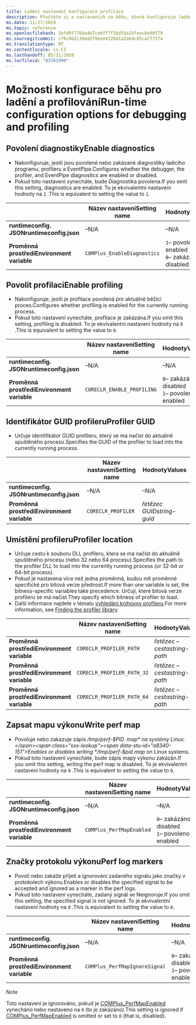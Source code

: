 ```yaml
---
title: Ladění nastavení konfigurace profilace
description: Přečtěte si o nastaveních za běhu, které konfiguruje ladění a profilování pro aplikace .NET Core.
ms.date: 11/27/2019
ms.topic: reference
ms.openlocfilehash: 5efd0f776da4b7ce6ff7f3bdfda24feec6e00f79
ms.sourcegitcommit: c76c8b2c39ed2f0eee422b61a2ab4c05ca7771fa
ms.translationtype: MT
ms.contentlocale: cs-CZ
ms.lasthandoff: 05/21/2020
ms.locfileid: "83761990"
---
```

# <a name="run-time-configuration-options-for-debugging-and-profiling"></a><span data-ttu-id="a8340-103">Možnosti konfigurace běhu pro ladění a profilování</span><span class="sxs-lookup"><span data-stu-id="a8340-103">Run-time configuration options for debugging and profiling</span></span>

## <a name="enable-diagnostics"></a><span data-ttu-id="a8340-104">Povolení diagnostiky</span><span class="sxs-lookup"><span data-stu-id="a8340-104">Enable diagnostics</span></span>

- <span data-ttu-id="a8340-105">Nakonfiguruje, jestli jsou povolené nebo zakázané diagnostiky ladicího programu, profileru a EventPipe.</span><span class="sxs-lookup"><span data-stu-id="a8340-105">Configures whether the debugger, the profiler, and EventPipe diagnostics are enabled or disabled.</span></span>
- <span data-ttu-id="a8340-106">Pokud toto nastavení vynecháte, bude Diagnostika povolena.</span><span class="sxs-lookup"><span data-stu-id="a8340-106">If you omit this setting, diagnostics are enabled.</span></span> <span data-ttu-id="a8340-107">To je ekvivalentní nastavení hodnoty na `1` .</span><span class="sxs-lookup"><span data-stu-id="a8340-107">This is equivalent to setting the value to `1`.</span></span>

| | <span data-ttu-id="a8340-108">Název nastavení</span><span class="sxs-lookup"><span data-stu-id="a8340-108">Setting name</span></span> | <span data-ttu-id="a8340-109">Hodnoty</span><span class="sxs-lookup"><span data-stu-id="a8340-109">Values</span></span> |
| - | - | - |
| <span data-ttu-id="a8340-110">**runtimeconfig. JSON**</span><span class="sxs-lookup"><span data-stu-id="a8340-110">**runtimeconfig.json**</span></span> | <span data-ttu-id="a8340-111">–</span><span class="sxs-lookup"><span data-stu-id="a8340-111">N/A</span></span> | <span data-ttu-id="a8340-112">–</span><span class="sxs-lookup"><span data-stu-id="a8340-112">N/A</span></span> |
| <span data-ttu-id="a8340-113">**Proměnná prostředí**</span><span class="sxs-lookup"><span data-stu-id="a8340-113">**Environment variable**</span></span> | `COMPlus_EnableDiagnostics` | <span data-ttu-id="a8340-114">`1`– povoleno</span><span class="sxs-lookup"><span data-stu-id="a8340-114">`1` - enabled</span></span><br/><span data-ttu-id="a8340-115">`0`– zakázáno</span><span class="sxs-lookup"><span data-stu-id="a8340-115">`0` - disabled</span></span> |

## <a name="enable-profiling"></a><span data-ttu-id="a8340-116">Povolit profilaci</span><span class="sxs-lookup"><span data-stu-id="a8340-116">Enable profiling</span></span>

- <span data-ttu-id="a8340-117">Nakonfiguruje, jestli je profilace povolená pro aktuálně běžící proces.</span><span class="sxs-lookup"><span data-stu-id="a8340-117">Configures whether profiling is enabled for the currently running process.</span></span>
- <span data-ttu-id="a8340-118">Pokud toto nastavení vynecháte, profilace je zakázána.</span><span class="sxs-lookup"><span data-stu-id="a8340-118">If you omit this setting, profiling is disabled.</span></span> <span data-ttu-id="a8340-119">To je ekvivalentní nastavení hodnoty na `0` .</span><span class="sxs-lookup"><span data-stu-id="a8340-119">This is equivalent to setting the value to `0`.</span></span>

| | <span data-ttu-id="a8340-120">Název nastavení</span><span class="sxs-lookup"><span data-stu-id="a8340-120">Setting name</span></span> | <span data-ttu-id="a8340-121">Hodnoty</span><span class="sxs-lookup"><span data-stu-id="a8340-121">Values</span></span> |
| - | - | - |
| <span data-ttu-id="a8340-122">**runtimeconfig. JSON**</span><span class="sxs-lookup"><span data-stu-id="a8340-122">**runtimeconfig.json**</span></span> | <span data-ttu-id="a8340-123">–</span><span class="sxs-lookup"><span data-stu-id="a8340-123">N/A</span></span> | <span data-ttu-id="a8340-124">–</span><span class="sxs-lookup"><span data-stu-id="a8340-124">N/A</span></span> |
| <span data-ttu-id="a8340-125">**Proměnná prostředí**</span><span class="sxs-lookup"><span data-stu-id="a8340-125">**Environment variable**</span></span> | `CORECLR_ENABLE_PROFILING` | <span data-ttu-id="a8340-126">`0`– zakázáno</span><span class="sxs-lookup"><span data-stu-id="a8340-126">`0` - disabled</span></span><br/><span data-ttu-id="a8340-127">`1`– povoleno</span><span class="sxs-lookup"><span data-stu-id="a8340-127">`1` - enabled</span></span> |

## <a name="profiler-guid"></a><span data-ttu-id="a8340-128">Identifikátor GUID profileru</span><span class="sxs-lookup"><span data-stu-id="a8340-128">Profiler GUID</span></span>

- <span data-ttu-id="a8340-129">Určuje identifikátor GUID profileru, který se má načíst do aktuálně spuštěného procesu.</span><span class="sxs-lookup"><span data-stu-id="a8340-129">Specifies the GUID of the profiler to load into the currently running process.</span></span>

| | <span data-ttu-id="a8340-130">Název nastavení</span><span class="sxs-lookup"><span data-stu-id="a8340-130">Setting name</span></span> | <span data-ttu-id="a8340-131">Hodnoty</span><span class="sxs-lookup"><span data-stu-id="a8340-131">Values</span></span> |
| - | - | - |
| <span data-ttu-id="a8340-132">**runtimeconfig. JSON**</span><span class="sxs-lookup"><span data-stu-id="a8340-132">**runtimeconfig.json**</span></span> | <span data-ttu-id="a8340-133">–</span><span class="sxs-lookup"><span data-stu-id="a8340-133">N/A</span></span> | <span data-ttu-id="a8340-134">–</span><span class="sxs-lookup"><span data-stu-id="a8340-134">N/A</span></span> |
| <span data-ttu-id="a8340-135">**Proměnná prostředí**</span><span class="sxs-lookup"><span data-stu-id="a8340-135">**Environment variable**</span></span> | `CORECLR_PROFILER` | <span data-ttu-id="a8340-136">*řetězec GUID*</span><span class="sxs-lookup"><span data-stu-id="a8340-136">*string-guid*</span></span> |

## <a name="profiler-location"></a><span data-ttu-id="a8340-137">Umístění profileru</span><span class="sxs-lookup"><span data-stu-id="a8340-137">Profiler location</span></span>

- <span data-ttu-id="a8340-138">Určuje cestu k souboru DLL profileru, která se má načíst do aktuálně spuštěného procesu (nebo 32 nebo 64 procesu).</span><span class="sxs-lookup"><span data-stu-id="a8340-138">Specifies the path to the profiler DLL to load into the currently running process (or 32-bit or 64-bit process).</span></span>
- <span data-ttu-id="a8340-139">Pokud je nastavena více než jedna proměnná, budou mít proměnné specifické pro bitová verze přednost.</span><span class="sxs-lookup"><span data-stu-id="a8340-139">If more than one variable is set, the bitness-specific variables take precedence.</span></span> <span data-ttu-id="a8340-140">Určují, které bitová verze profileru se má načíst.</span><span class="sxs-lookup"><span data-stu-id="a8340-140">They specify which bitness of profiler to load.</span></span>
- <span data-ttu-id="a8340-141">Další informace najdete v tématu [vyhledání knihovny profileru](https://github.com/dotnet/runtime/blob/master/docs/design/coreclr/profiling/Profiler%20Loading.md).</span><span class="sxs-lookup"><span data-stu-id="a8340-141">For more information, see [Finding the profiler library](https://github.com/dotnet/runtime/blob/master/docs/design/coreclr/profiling/Profiler%20Loading.md).</span></span>

| | <span data-ttu-id="a8340-142">Název nastavení</span><span class="sxs-lookup"><span data-stu-id="a8340-142">Setting name</span></span> | <span data-ttu-id="a8340-143">Hodnoty</span><span class="sxs-lookup"><span data-stu-id="a8340-143">Values</span></span> |
| - | - | - |
| <span data-ttu-id="a8340-144">**Proměnná prostředí**</span><span class="sxs-lookup"><span data-stu-id="a8340-144">**Environment variable**</span></span> | `CORECLR_PROFILER_PATH` | <span data-ttu-id="a8340-145">*řetězec – cesta*</span><span class="sxs-lookup"><span data-stu-id="a8340-145">*string-path*</span></span> |
| <span data-ttu-id="a8340-146">**Proměnná prostředí**</span><span class="sxs-lookup"><span data-stu-id="a8340-146">**Environment variable**</span></span> | `CORECLR_PROFILER_PATH_32` | <span data-ttu-id="a8340-147">*řetězec – cesta*</span><span class="sxs-lookup"><span data-stu-id="a8340-147">*string-path*</span></span> |
| <span data-ttu-id="a8340-148">**Proměnná prostředí**</span><span class="sxs-lookup"><span data-stu-id="a8340-148">**Environment variable**</span></span> | `CORECLR_PROFILER_PATH_64` | <span data-ttu-id="a8340-149">*řetězec – cesta*</span><span class="sxs-lookup"><span data-stu-id="a8340-149">*string-path*</span></span> |

## <a name="write-perf-map"></a><span data-ttu-id="a8340-150">Zapsat mapu výkonu</span><span class="sxs-lookup"><span data-stu-id="a8340-150">Write perf map</span></span>

- <span data-ttu-id="a8340-151">Povoluje nebo zakazuje zápis */tmp/perf-$PID. map* na systémy Linux.</span><span class="sxs-lookup"><span data-stu-id="a8340-151">Enables or disables writing */tmp/perf-$pid.map* on Linux systems.</span></span>
- <span data-ttu-id="a8340-152">Pokud toto nastavení vynecháte, bude zápis mapy výkonu zakázán.</span><span class="sxs-lookup"><span data-stu-id="a8340-152">If you omit this setting, writing the perf map is disabled.</span></span> <span data-ttu-id="a8340-153">To je ekvivalentní nastavení hodnoty na `0` .</span><span class="sxs-lookup"><span data-stu-id="a8340-153">This is equivalent to setting the value to `0`.</span></span>

| | <span data-ttu-id="a8340-154">Název nastavení</span><span class="sxs-lookup"><span data-stu-id="a8340-154">Setting name</span></span> | <span data-ttu-id="a8340-155">Hodnoty</span><span class="sxs-lookup"><span data-stu-id="a8340-155">Values</span></span> |
| - | - | - |
| <span data-ttu-id="a8340-156">**runtimeconfig. JSON**</span><span class="sxs-lookup"><span data-stu-id="a8340-156">**runtimeconfig.json**</span></span> | <span data-ttu-id="a8340-157">–</span><span class="sxs-lookup"><span data-stu-id="a8340-157">N/A</span></span> | <span data-ttu-id="a8340-158">–</span><span class="sxs-lookup"><span data-stu-id="a8340-158">N/A</span></span> |
| <span data-ttu-id="a8340-159">**Proměnná prostředí**</span><span class="sxs-lookup"><span data-stu-id="a8340-159">**Environment variable**</span></span> | `COMPlus_PerfMapEnabled` | <span data-ttu-id="a8340-160">`0`– zakázáno</span><span class="sxs-lookup"><span data-stu-id="a8340-160">`0` - disabled</span></span><br/><span data-ttu-id="a8340-161">`1`– povoleno</span><span class="sxs-lookup"><span data-stu-id="a8340-161">`1` - enabled</span></span> |

## <a name="perf-log-markers"></a><span data-ttu-id="a8340-162">Značky protokolu výkonu</span><span class="sxs-lookup"><span data-stu-id="a8340-162">Perf log markers</span></span>

- <span data-ttu-id="a8340-163">Povolí nebo zakáže přijetí a ignorování zadaného signálu jako značky v protokolech výkonu.</span><span class="sxs-lookup"><span data-stu-id="a8340-163">Enables or disables the specified signal to be accepted and ignored as a marker in the perf logs.</span></span>
- <span data-ttu-id="a8340-164">Pokud toto nastavení vynecháte, zadaný signál se Neignoruje.</span><span class="sxs-lookup"><span data-stu-id="a8340-164">If you omit this setting, the specified signal is not ignored.</span></span> <span data-ttu-id="a8340-165">To je ekvivalentní nastavení hodnoty na `0` .</span><span class="sxs-lookup"><span data-stu-id="a8340-165">This is equivalent to setting the value to `0`.</span></span>

| | <span data-ttu-id="a8340-166">Název nastavení</span><span class="sxs-lookup"><span data-stu-id="a8340-166">Setting name</span></span> | <span data-ttu-id="a8340-167">Hodnoty</span><span class="sxs-lookup"><span data-stu-id="a8340-167">Values</span></span> |
| - | - | - |
| <span data-ttu-id="a8340-168">**runtimeconfig. JSON**</span><span class="sxs-lookup"><span data-stu-id="a8340-168">**runtimeconfig.json**</span></span> | <span data-ttu-id="a8340-169">–</span><span class="sxs-lookup"><span data-stu-id="a8340-169">N/A</span></span> | <span data-ttu-id="a8340-170">–</span><span class="sxs-lookup"><span data-stu-id="a8340-170">N/A</span></span> |
| <span data-ttu-id="a8340-171">**Proměnná prostředí**</span><span class="sxs-lookup"><span data-stu-id="a8340-171">**Environment variable**</span></span> | `COMPlus_PerfMapIgnoreSignal` | <span data-ttu-id="a8340-172">`0`– zakázáno</span><span class="sxs-lookup"><span data-stu-id="a8340-172">`0` - disabled</span></span><br/><span data-ttu-id="a8340-173">`1`– povoleno</span><span class="sxs-lookup"><span data-stu-id="a8340-173">`1` - enabled</span></span> |

> [!NOTE]
> <span data-ttu-id="a8340-174">Toto nastavení je ignorováno, pokud je [COMPlus_PerfMapEnabled](#write-perf-map) vynecháno nebo nastaveno na `0` (to je zakázáno).</span><span class="sxs-lookup"><span data-stu-id="a8340-174">This setting is ignored if [COMPlus_PerfMapEnabled](#write-perf-map) is omitted or set to `0` (that is, disabled).</span></span>
